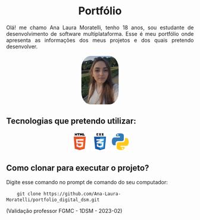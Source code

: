 <h1 align="center">Portfólio</h1>
<div align="center">
<div align="justify">
Olá! me chamo Ana Laura Moratelli, tenho 18 anos, sou estudante de desenvolvimento de software multiplataforma.
Esse é meu portfólio onde apresenta as informações dos meus projetos e dos quais pretendo desenvolver.
</div>
<br>
<img src="mgt/img/ana.jpg" alt="ANA" style="width: 20%; border-radius: 25%;">
</div>
<h2>Tecnologias que pretendo utilizar:</h2>
<div align="center">
<img src="mgt/img/html.svg" alt="HTML" style="width: 10%;">
<img src="mgt/img/css.svg" alt="CSS" style="width: 10%;">
<img src="mgt/img/py.svg" alt="PYTHON" style="width: 10%;">
</div>
<h2>Como clonar para executar o projeto?</h2> 
Digite esse comando no prompt de comando do seu computador:

        git clone https://github.com/Ana-Laura-Moratelli/portfolio_digital_dsm.git

(Validação professor FGMC - 1DSM - 2023-02)
